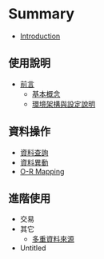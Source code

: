 # Summary

* [Introduction](README.md)

## 使用說明

* [前言](shi-yong-shuo-ming/qian-yan/README.md)
  * [基本概念](shi-yong-shuo-ming/shi-yong-shuo-ming/ji-ben-gai-nian.md)
  * [環境架構與設定說明](shi-yong-shuo-ming/shi-yong-shuo-ming/huan-jing-jia-gou-yu-she-ding-shuo-ming.md)

## 資料操作

* [資料查詢](zi-liao-cao-zuo/zi-liao-cha-xun.md)
* [資料異動](zi-liao-cao-zuo/zi-liao-yi-dong.md)
* [O-R Mapping](zi-liao-cao-zuo/o-r-mapping.md)

## 進階使用

* 交易
* 其它
  * [多重資料來源](jin-jie-shi-yong/duo-zhong-zi-liao-lai-yuan.md)
* Untitled

